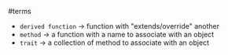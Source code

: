 #terms

- `derived function` -> function with "extends/override" another
- `method` -> a function with a name to associate with an object
- `trait` -> a collection of method to associate with an object
